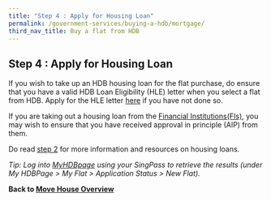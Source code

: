 ```yaml
---
title: "Step 4 : Apply for Housing Loan"
permalink: /government-services/buying-a-hdb/mortgage/
third_nav_title: Buy a flat from HDB
---
```


## Step 4 : Apply for Housing Loan

If you wish to take up an HDB housing loan for the flat purchase, do ensure that you have a valid HDB Loan Eligibility (HLE) letter when you select a flat from HDB. Apply for the HLE letter <a href="https://services2.hdb.gov.sg/webapp/BP27AWHLEApplication/BP27SHome" target="_blank">here</a> if you have not done so.

If you are taking out a housing loan from the <a href="https://hdb.gov.sg/cs/infoweb/residential/financing-a-flat-purchase/housing-loan-from-banks" target="_blank">Financial Institutions(FIs)</a>, you may wish to ensure that you have received approval in principle (AIP) from them.

Do read <a href="/government-services/buying-a-hdb/finances/">step 2</a> for more information and resources on housing loans.

*Tip: Log into <a href="http://www.hdb.gov.sg/MyHDBPage" target="_blank">MyHDBpage</a> using your SingPass to retrieve the results (under My HDBPage > My Flat > Application Status > New Flat).*

**Back to [Move House Overview](/government-services/move-house/overview/)**